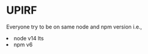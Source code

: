 # UPIRF

Everyone try to be on same node and npm version i.e.,<br>

<li>node v14 lts</li>
<li>npm v6 </li>
